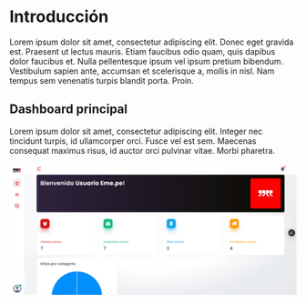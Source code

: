 # Introducción

Lorem ipsum dolor sit amet, consectetur adipiscing elit. Donec eget gravida est. Praesent ut lectus mauris. Etiam faucibus odio quam, quis dapibus dolor faucibus et. Nulla pellentesque ipsum vel ipsum pretium bibendum. Vestibulum sapien ante, accumsan et scelerisque a, mollis in nisl. Nam tempus sem venenatis turpis blandit porta. Proin.

## Dashboard principal

Lorem ipsum dolor sit amet, consectetur adipiscing elit. Integer nec tincidunt turpis, id ullamcorper orci. Fusce vel est sem. Maecenas consequat maximus risus, id auctor orci pulvinar vitae. Morbi pharetra.

![mainDashboard](assets/mainDashboard.png)